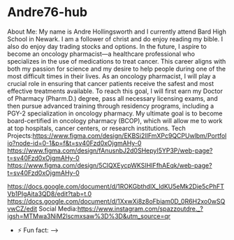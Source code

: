 # Andre76-hub 
About Me:
My name is Andre Hollingsworth and I currently attend Bard High School in Newark. I am a follower of christ and do enjoy reading my bible. I also do enjoy day trading stocks and options. In the future, I aspire to become an oncology pharmacist—a healthcare professional who specializes in the use of medications to treat cancer. This career aligns with both my passion for science and my desire to help people during one of the most difficult times in their lives. As an oncology pharmacist, I will play a crucial role in ensuring that cancer patients receive the safest and most effective treatments available. To reach this goal, I will first earn my Doctor of Pharmacy (Pharm.D.) degree, pass all necessary licensing exams, and then pursue advanced training through residency programs, including a PGY-2 specialization in oncology pharmacy. My ultimate goal is to become board-certified in oncology pharmacy (BCOP), which will allow me to work at top hospitals, cancer centers, or research institutions.
Tech Projects:https://www.figma.com/design/EKBSi2lIFmXPc9QCPUwlbm/Portfolio?node-id=0-1&p=f&t=sv40Fzd0xOjgmAHy-0 https://www.figma.com/design/fAnusnbJ2d0SHepyI5YP3P/web-page?t=sv40Fzd0xOjgmAHy-0 https://www.figma.com/design/5ClQXEycpWKSIHIFfhAEqk/web-page?t=sv40Fzd0xOjgmAHy-0

https://docs.google.com/document/d/1ROKGbthdlX_ldKU5eMk2Die5cPhFTVb1PIgAita3QD8/edit?tab=t.0 https://docs.google.com/document/d/1XxwXi8z8oFbiam0D_0R6H2xo0wSQvwCZ/edit 
Social Media:https://www.instagram.com/spazzoutdre._?igsh=MTMwa3NiM2lscmxsaw%3D%3D&utm_source=qr 





- ⚡ Fun fact: 
-->

